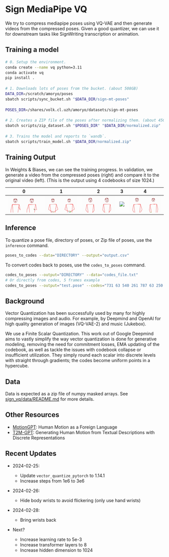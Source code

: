 # Sign MediaPipe VQ

We try to compress mediapipe poses using VQ-VAE and then generate videos from the compressed poses.
Given a good quantizer, we can use it for downstream tasks like SignWriting transcription or animation.

## Training a model

```bash
# 0. Setup the environment.
conda create --name vq python=3.11
conda activate vq
pip install .

# 1. Downloads lots of poses from the bucket. (about 508GB)
DATA_DIR=/scratch/amoryo/poses
sbatch scripts/sync_bucket.sh "$DATA_DIR/sign-mt-poses"

POSES_DIR=/shares/volk.cl.uzh/amoryo/datasets/sign-mt-poses

# 2. Creates a ZIP file of the poses after normalizing them. (about 45GB)
sbatch scripts/zip_dataset.sh "$POSES_DIR" "$DATA_DIR/normalized.zip"

# 3. Trains the model and reports to `wandb`.
sbatch scripts/train_model.sh "$DATA_DIR/normalized.zip"
```

## Training Output

In Weights & Biases, we can see the training progress.
In validation, we generate a video from the compressed poses (right) and compare it to the original video (left).
(This is the output using 4 codebooks of size 1024.)

| 0                                       | 1                                       | 2                                       | 3                                       | 4                                       |
|-----------------------------------------|-----------------------------------------|-----------------------------------------|-----------------------------------------|-----------------------------------------|
| ![](assets/validation/validation_0.gif) | ![](assets/validation/validation_1.gif) | ![](assets/validation/validation_2.gif) | ![](assets/validation/validation_3.gif) | ![](assets/validation/validation_4.gif) |

## Inference

To quantize a pose file, directory of poses, or Zip file of poses, use the `inference` command.
```bash
poses_to_codes --data="DIRECTORY" --output="output.csv"
```

To convert codes back to poses, use the `codes_to_poses` command.
```bash
codes_to_poses --output="DIRECTORY" --data="codes_file.txt" 
# Or directly from codes, 5 frames example
codes_to_poses --output="test.pose" --codes="731 63 540 261 787 63 250 100 492 351 530 307 939 63 532 61 788 55 530 60"
```

## Background

Vector Quantization has been successfully used by many for highly compressing images and audio.
For example, by Deepmind and OpenAI for high quality generation of images (VQ-VAE-2) and music (Jukebox).

We use a Finite Scalar Quantization.
This work out of Google Deepmind aims to vastly simplify the way vector quantization is done for generative modeling,
removing the need for commitment losses, EMA updating of the codebook, as well as tackle the issues with codebook
collapse or insufficient utilization. They simply round each scalar into discrete levels with straight through
gradients; the codes become uniform points in a hypercube.

## Data

Data is expected as a zip file of numpy masked arrays.
See [sign_vq/data/README.md](sign_vq/data/README.md) for more details.

## Other Resources

- [MotionGPT](https://github.com/OpenMotionLab/MotionGPT): Human Motion as a Foreign Language
- [T2M-GPT](https://github.com/Mael-zys/T2M-GPT): Generating Human Motion from Textual Descriptions with Discrete
  Representations

## Recent Updates

- 2024-02-25: 
  - Update `vector_quantize_pytorch` to 1.14.1
  - Increase steps from 1e6 to 3e6
- 2024-02-26:
  - Hide body wrists to avoid flickering (only use hand wrists)
- 2024-02-28:
  - Bring wrists back

- Next?
  - Increase learning rate to 5e-3
  - Increase transformer layers to 8
  - Increase hidden dimension to 1024